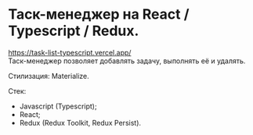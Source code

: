 # Таск-менеджер на React / Typescript / Redux. 

https://task-list-typescript.vercel.app/<br>
Таск-менеджер позволяет добавлять задачу, выполнять её и удалять. 

Стилизация: Materialize. 

Стек: 
- Javascript (Typescript); 
- React;
- Redux (Redux Toolkit, Redux Persist). 
